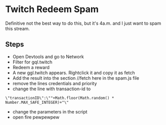 # Twitch Redeem Spam

Definitive not the best way to do this, but it's 4a.m. and I just want to spam this stream.

## Steps
- Open Devtools and go to Network
- Filter for gql.twitch
- Redeem a reward
- A new ggl.twitch appears. Rightclick it and copy it as fetch
- Add the result into the section //fetch here in the spam.js file
- remove the lines credentials and priority
- change the line with transaction-id to
```
\"transactionID\":\""+Math.floor(Math.random() * Number.MAX_SAFE_INTEGER)+"\"
```
- change the parameters in the script
- open fire pewpewpew

